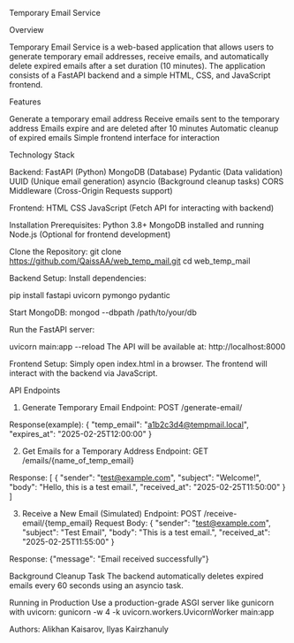 Temporary Email Service

Overview

Temporary Email Service is a web-based application that allows users to generate temporary email addresses, receive emails, and automatically delete expired emails after a set duration (10 minutes). The application consists of a FastAPI backend and a simple HTML, CSS, and JavaScript frontend.

Features

Generate a temporary email address
Receive emails sent to the temporary address
Emails expire and are deleted after 10 minutes
Automatic cleanup of expired emails
Simple frontend interface for interaction

Technology Stack

Backend:
FastAPI (Python)
MongoDB (Database)
Pydantic (Data validation)
UUID (Unique email generation)
asyncio (Background cleanup tasks)
CORS Middleware (Cross-Origin Requests support)

Frontend:
HTML
CSS
JavaScript (Fetch API for interacting with backend)

Installation
Prerequisites:
Python 3.8+
MongoDB installed and running
Node.js (Optional for frontend development)

Clone the Repository:
git clone https://github.com/QaissAA/web_temp_mail.git
cd web_temp_mail

Backend Setup:
Install dependencies:

pip install fastapi uvicorn pymongo pydantic

Start MongoDB:
mongod --dbpath /path/to/your/db

Run the FastAPI server:

uvicorn main:app --reload
The API will be available at: http://localhost:8000

Frontend Setup:
Simply open index.html in a browser. The frontend will interact with the backend via JavaScript.

API Endpoints
1. Generate Temporary Email
Endpoint: POST /generate-email/

Response(example):
{
  "temp_email": "a1b2c3d4@tempmail.local",
  "expires_at": "2025-02-25T12:00:00"
}

2. Get Emails for a Temporary Address
Endpoint: GET /emails/{name_of_temp_email}

Response:
[
  {
    "sender": "test@example.com",
    "subject": "Welcome!",
    "body": "Hello, this is a test email.",
    "received_at": "2025-02-25T11:50:00"
  }
]

3. Receive a New Email (Simulated)
Endpoint: POST /receive-email/{temp_email}
Request Body:
{
  "sender": "test@example.com",
  "subject": "Test Email",
  "body": "This is a test email.",
  "received_at": "2025-02-25T11:55:00"
}

Response:
{"message": "Email received successfully"}

Background Cleanup Task
The backend automatically deletes expired emails every 60 seconds using an asyncio task.

Running in Production
Use a production-grade ASGI server like gunicorn with uvicorn:
gunicorn -w 4 -k uvicorn.workers.UvicornWorker main:app


Authors: Alikhan Kaisarov, Ilyas Kairzhanuly


